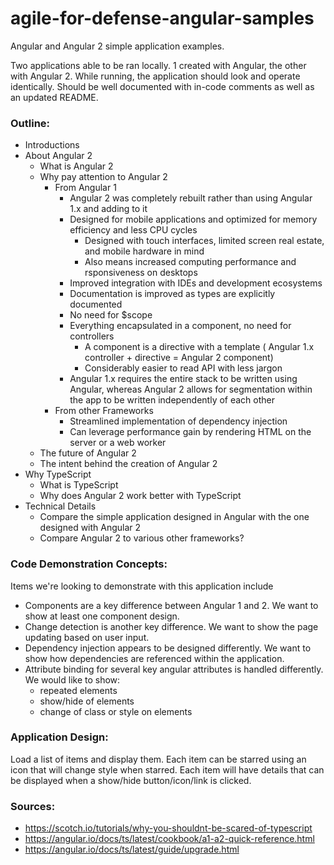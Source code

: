 # agile-for-defense-angular-samples
Angular and Angular 2 simple application examples.

Two applications able to be ran locally. 1 created with Angular, the other with Angular 2. While running, the application should look and operate identically. Should be well documented with in-code comments as well as an updated README.

### Outline:
* Introductions
* About Angular 2
    * What is Angular 2
    * Why pay attention to Angular 2
		* From Angular 1 
			* Angular 2 was completely rebuilt rather than using Angular 1.x and adding to it
			* Designed for mobile applications and optimized for memory efficiency and less CPU cycles
				* Designed with touch interfaces, limited screen real estate, and mobile hardware in mind
				* Also means increased computing performance and rsponsiveness on desktops
			* Improved integration with IDEs and development ecosystems
			* Documentation is improved as types are explicitly documented
			* No need for $scope
			* Everything encapsulated in a component, no need for controllers
				* A component is a directive with a template ( Angular 1.x controller + directive = Angular 2 component)
				* Considerably easier to read API with less jargon
			* Angular 1.x requires the entire stack to be written using Angular, whereas Angular 2 allows for segmentation within the app to be written independently of each other
		* From other Frameworks
			* Streamlined implementation of dependency injection
			* Can leverage performance gain by rendering HTML on the server or a web worker
    * The future of Angular 2
    * The intent behind the creation of Angular 2
* Why TypeScript
    * What is TypeScript
    * Why does Angular 2 work better with TypeScript
* Technical Details
    * Compare the simple application designed in Angular with the one designed with Angular 2
    * Compare Angular 2 to various other frameworks?

### Code Demonstration Concepts:
Items we're looking to demonstrate with this application include
* Components are a key difference between Angular 1 and 2. We want to show at least one component design.
* Change detection is another key difference. We want to show the page updating based on user input.
* Dependency injection appears to be designed differently. We want to show how dependencies are referenced within the application.
* Attribute binding for several key angular attributes is handled differently. We would like to show:
    * repeated elements
    * show/hide of elements
    * change of class or style on elements

### Application Design:
Load a list of items and display them. Each item can be starred using an icon that will change style when starred. Each item will have details that can be displayed when a show/hide button/icon/link is clicked.

### Sources:
* https://scotch.io/tutorials/why-you-shouldnt-be-scared-of-typescript
* https://angular.io/docs/ts/latest/cookbook/a1-a2-quick-reference.html
* https://angular.io/docs/ts/latest/guide/upgrade.html
